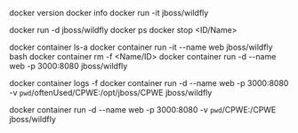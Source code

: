 docker version
docker info
docker run -it jboss/wildfly 

docker run -d jboss/wildfly 
docker ps
docker stop <ID/Name>


docker container ls-a
docker container run -it --name web jboss/wildfly bash
docker container rm -f <Name/ID>
docker container run -d --name web -p 3000:8080 jboss/wildfly

docker container logs <Name> -f
docker container run -d --name web -p 3000:8080 -v `pwd`/oftenUsed/CPWE:/opt/jboss/CPWE jboss/wildfly




docker container run -d --name web -p 3000:8080 -v `pwd`/CPWE:/CPWE jboss/wildfly

